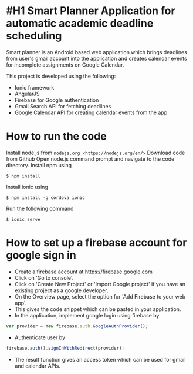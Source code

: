 #H1 Smart Planner Application for automatic academic deadline scheduling
==================================

Smart planner is an Android based web application which brings deadlines from user's gmail account into the application and creates calendar events for incomplete assignments on Google Calendar.

This project is developed using the following:

* Ionic framework
* AngularJS
* Firebase for Google authentication
* Gmail Search API for fetching deadlines
* Google Calendar API for creating calendar events from the app

How to run the code
==================================

Install node.js from `nodejs.org <https://nodejs.org/en/>`
Download code from Github
Open node.js command prompt and navigate to the code directory.
Install npm using
```
$ npm install
```
Install ionic using
```
$ npm install -g cordova ionic
```
Run the following command
```
$ ionic serve
```
How to set up a firebase account for google sign in
==================================

* Create a firebase account at <https://firebase.google.com>
* Click on 'Go to console'.
* Click on 'Create New Project' or 'Import Google project' if you have an existing project as a google developer.
* On the Overview page, select the option for 'Add Firebase to your web app'.
* This gives the code snippet which can be pasted in your application.
* In the application, implement google login using firebase by
```javascript
var provider = new firebase.auth.GoogleAuthProvider();
```
* Authenticate user by
```javascript
firebase.auth().signInWithRedirect(provider);
```
* The result function gives an access token which can be used for gmail and calendar APIs.
